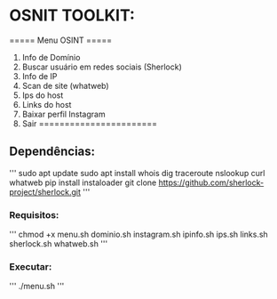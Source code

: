 # OSNIT TOOLKIT:

===== Menu OSINT =====
1. Info de Domínio
2. Buscar usuário em redes sociais (Sherlock)
3. Info de IP
4. Scan de site (whatweb)
5. Ips do host
6. Links do host
7. Baixar perfil Instagram
8. Sair
=======================

## Dependências:

'''
sudo apt update
sudo apt install whois dig traceroute nslookup curl whatweb
pip install instaloader
git clone https://github.com/sherlock-project/sherlock.git
'''

### Requisitos:

'''
chmod +x menu.sh dominio.sh instagram.sh ipinfo.sh ips.sh links.sh sherlock.sh whatweb.sh
'''

### Executar:

'''
./menu.sh 
'''
